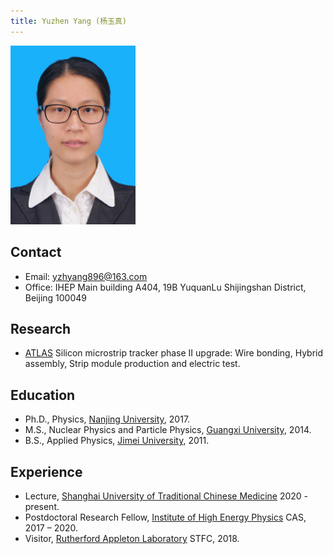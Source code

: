 ```yaml
---
title: Yuzhen Yang (杨玉真)
---
```


<img src="/images/Yuzhen_Yang.jpg" width="200"/>

## Contact 
- Email: yzhyang896@163.com 
- Office: IHEP Main building A404, 19B YuquanLu Shijingshan District, Beijing 100049

## Research 
- [ATLAS](http://atlas.cern) Silicon microstrip tracker phase II upgrade: Wire bonding, Hybrid assembly, Strip module production and electric test. 

## Education
- Ph.D., Physics, [Nanjing University](http://www.nju.edu.cn), 2017.
- M.S., Nuclear Physics and Particle Physics, [Guangxi University](http://www.gxu.edu.cn), 2014.
- B.S., Applied Physics, [Jimei University](http://www.jmu.edu.cn), 2011. 

## Experience

- Lecture, [Shanghai University of Traditional Chinese Medicine](https://www.shutcm.edu.cn) 2020 - present. 
- Postdoctoral Research Fellow, [Institute of High Energy Physics](http://www.ihep.cas.cn) CAS, 2017 – 2020.
- Visitor, [Rutherford Appleton Laboratory](https://stfc.ukri.org/about-us/where-we-work/rutherford-appleton-laboratory/) STFC, 2018.

